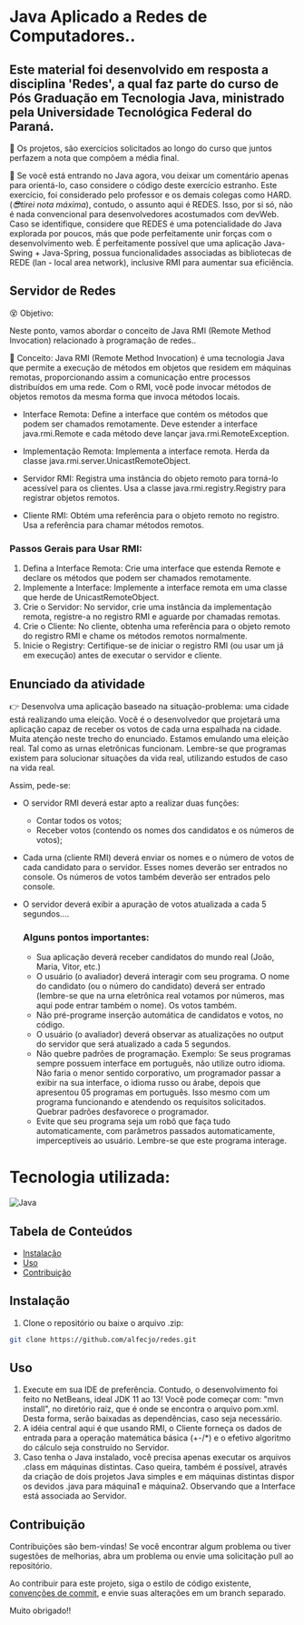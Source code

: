 # Java Aplicado a Redes de Computadores..

## Este material foi desenvolvido em resposta a disciplina 'Redes', a qual faz parte do curso de Pós Graduação em Tecnologia Java, ministrado pela Universidade Tecnológica Federal do Paraná.
🎉 Os projetos, são exercícios solicitados ao longo do curso que juntos perfazem a nota que compõem a média final.

🥋 Se você está entrando no Java agora, vou deixar um comentário apenas para orientá-lo, caso considere o código deste exercício estranho. Este exercício, foi considerado pelo professor e os demais colegas como HARD. (_😎tirei nota máxima_), contudo, o assunto aqui é REDES. Isso, por si só, não é nada convencional para desenvolvedores acostumados com devWeb. Caso se identifique, considere que REDES é uma potencialidade do Java explorada por poucos, más que pode perfeitamente unir forças com o desenvolvimento web. É perfeitamente possível que uma aplicação Java-Swing + Java-Spring, possua funcionalidades associadas as bibliotecas de REDE (lan - local area network), inclusive RMI para aumentar sua eficiência.

## Servidor de Redes

😵 Objetivo:

Neste ponto, vamos abordar o conceito de Java RMI (Remote Method Invocation) relacionado à programação de redes..

🧭 Conceito:
Java RMI (Remote Method Invocation) é uma tecnologia Java que permite a execução de métodos em objetos que residem em máquinas remotas, proporcionando assim a comunicação entre processos distribuídos em uma rede. Com o RMI, você pode invocar métodos de objetos remotos da mesma forma que invoca métodos locais.

- Interface Remota:
Define a interface que contém os métodos que podem ser chamados remotamente.
Deve estender a interface java.rmi.Remote e cada método deve lançar java.rmi.RemoteException.

- Implementação Remota:
Implementa a interface remota.
Herda da classe java.rmi.server.UnicastRemoteObject.

- Servidor RMI:
Registra uma instância do objeto remoto para torná-lo acessível para os clientes.
Usa a classe java.rmi.registry.Registry para registrar objetos remotos.

- Cliente RMI:
Obtém uma referência para o objeto remoto no registro.
Usa a referência para chamar métodos remotos.

### Passos Gerais para Usar RMI:
1. Defina a Interface Remota: Crie uma interface que estenda Remote e declare os métodos que podem ser chamados remotamente.
2. Implemente a Interface: Implemente a interface remota em uma classe que herde de UnicastRemoteObject.
3. Crie o Servidor: No servidor, crie uma instância da implementação remota, registre-a no registro RMI e aguarde por chamadas remotas.
4. Crie o Cliente: No cliente, obtenha uma referência para o objeto remoto do registro RMI e chame os métodos remotos normalmente.
5. Inicie o Registry: Certifique-se de iniciar o registro RMI (ou usar um já em execução) antes de executar o servidor e cliente.

## Enunciado da atividade
👉 Desenvolva uma aplicação baseado na situação-problema: uma cidade está realizando uma eleição. Você é o desenvolvedor que projetará uma aplicação capaz de receber os votos de cada urna espalhada na cidade. Muita atenção neste trecho do enunciado. Estamos emulando uma eleição real. Tal como as urnas eletrônicas funcionam. Lembre-se que programas existem para solucionar situações da vida real, utilizando estudos de caso na vida real. 

Assim, pede-se:

- O servidor RMI deverá estar apto a realizar duas funções:
    - Contar todos os votos;
    - Receber votos (contendo os nomes dos candidatos e os números de votos);

- Cada urna (cliente RMI) deverá enviar os nomes e o número de votos de cada candidato para o servidor.  Esses nomes deverão ser entrados no console. Os números de votos também deverão ser entrados pelo console.

- O servidor deverá exibir a apuração de votos atualizada a cada 5 segundos....

  ### Alguns pontos importantes:
  - Sua aplicação deverá receber candidatos do mundo real (João, Maria, Vitor, etc.)
  - O usuário (o avaliador) deverá interagir com seu programa. O nome do candidato (ou o número do candidato) deverá ser entrado (lembre-se que na urna eletrônica real votamos por     números, mas aqui pode entrar também o nome). Os votos também.
  - Não pré-programe inserção automática de candidatos e votos, no código.
  - O usuário (o avaliador) deverá observar as atualizações no output do servidor que será atualizado a cada 5 segundos.
  - Não quebre padrões de programação. Exemplo: Se seus programas sempre possuem interface em português, não utilize outro idioma. Não faria o menor sentido corporativo, um programador   passar a exibir na sua interface, o idioma russo ou árabe, depois que apresentou 05 programas em português. Isso mesmo com um programa funcionando e atendendo os requisitos solicitados.  Quebrar padrões desfavorece o programador.
  - Evite que seu programa seja um robô que faça tudo automaticamente, com parâmetros passados automaticamente, imperceptíveis ao usuário. Lembre-se que este programa interage.

# Tecnologia utilizada:

![Java](https://img.shields.io/badge/java-%23ED8B00.svg?style=for-the-badge&logo=openjdk&logoColor=white)

## Tabela de Conteúdos

- [Instalação](#Instalação)
- [Uso](#Uso)
- [Contribuição](#Contribuição)

## Instalação

1. Clone o repositório ou baixe o arquivo .zip:

```bash
git clone https://github.com/alfecjo/redes.git
```
## Uso

1. Execute em sua IDE de preferência. Contudo, o desenvolvimento foi feito no NetBeans, ideal JDK 11 ao 13! Você pode começar com: "mvn install", no diretório raiz, que é onde se    encontra o arquivo pom.xml. Desta forma, serão baixadas as dependências, caso seja necessário.
2. A idéia central aqui é que usando RMI, o Cliente forneça os dados de entrada para a operação matemática básica (+-/*) e o efetivo algoritmo do cálculo seja construído no Servidor.
3. Caso tenha o Java instalado, você precisa apenas executar os arquivos .class em máquinas distintas. Caso queira, também é possível, através da criação de dois projetos Java simples e em máquinas distintas dispor os devidos .java para máquina1 e máquina2. Observando que a Interface está associada ao Servidor.

## Contribuição

Contribuições são bem-vindas! Se você encontrar algum problema ou tiver sugestões de melhorias, abra um problema ou envie uma solicitação pull ao repositório.

Ao contribuir para este projeto, siga o estilo de código existente, [convenções de commit](https://www.conventionalcommits.org/en/v1.0.0/), e envie suas alterações em um branch separado.

Muito obrigado!!




